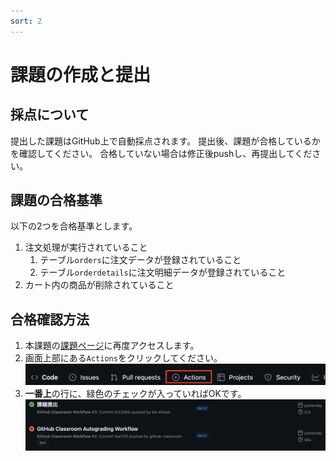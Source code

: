 ```yaml
---
sort: 2
---
```

# 課題の作成と提出

## 採点について

提出した課題はGitHub上で自動採点されます。
提出後、課題が合格しているかを確認してください。
合格していない場合は修正後pushし、再提出してください。

## 課題の合格基準

以下の2つを合格基準とします。

1. 注文処理が実行されていること
   1. テーブル`orders`に注文データが登録されていること
   2. テーブル`orderdetails`に注文明細データが登録されていること
2. カート内の商品が削除されていること

## 合格確認方法

1. 本課題の[課題ページ]()に再度アクセスします。
2. 画面上部にある`Actions`をクリックしてください。<br>
![](./images/acions.png)
1. **一番上**の行に、緑色のチェックが入っていればOKです。<br>
![](./images/pass.png)